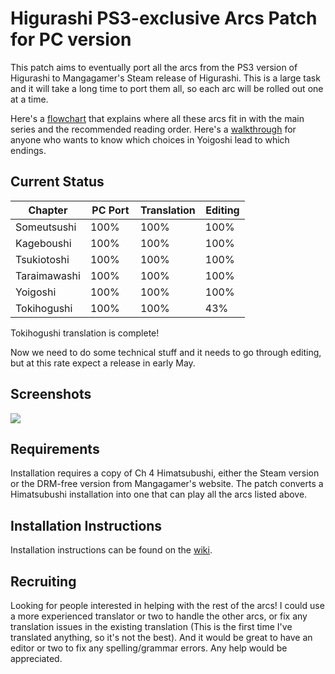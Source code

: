 # Higurashi PS3-exclusive Arcs Patch for PC version

This patch aims to eventually port all the arcs from the PS3 version of Higurashi to Mangagamer's Steam release of Higurashi.  This is a large task and it will take a long time to port them all, so each arc will be rolled out one at a time.

Here's a [flowchart](https://ibb.co/dTRmmb) that explains where all these arcs fit in with the main series and the recommended reading order.  Here's a [walkthrough](https://ibb.co/1Z463wp) for anyone who wants to know which choices in Yoigoshi lead to which endings.


## Current Status

| Chapter      | PC Port  | Translation | Editing |
| ------------ | -------- | ----------- | ------- |
| Someutsushi  | 100%     | 100%        | 100%    | 
| Kageboushi   | 100%     | 100%        | 100%    | 
| Tsukiotoshi  | 100%     | 100%        | 100%    | 
| Taraimawashi | 100%     | 100%        | 100%    | 
| Yoigoshi     | 100%     | 100%        | 100%    | 
| Tokihogushi  | 100%     | 100%        |  43%    | 

Tokihogushi translation is complete!

Now we need to do some technical stuff and it needs to go through editing, but at this rate expect a release in early May.


## Screenshots

![](https://i.imgur.com/A5Iym0R.png)


## Requirements
Installation requires a copy of Ch 4 Himatsubushi, either the Steam version or the DRM-free version from Mangagamer's website.  The patch converts a Himatsubushi installation into one that can play all the arcs listed above.

## Installation Instructions
Installation instructions can be found on the [wiki](http://07th-mod.com/wiki/Higurashi/Higurashi-Part-1---Voice-and-Graphics-Patch/).


## Recruiting

Looking for people interested in helping with the rest of the arcs!  I could use a more experienced translator or two to handle the other arcs, or fix any translation issues in the existing translation (This is the first time I've translated anything, so it's not the best). And it would be great to have an editor or two to fix any spelling/grammar errors.  Any help would be appreciated.
